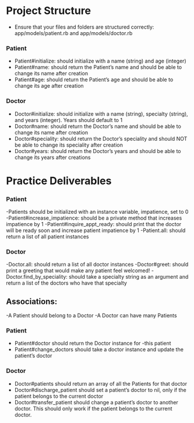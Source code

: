 # Project Structure
  - Ensure that your files and folders are structured correctly: app/models/patient.rb and app/models/doctor.rb

### Patient
  - Patient#initialize: should initialize with a name (string) and age (integer)
  - Patient#name: should return the Patient’s name and should be able to change its name after creation
  - Patient#age: should return the Patient’s age and should be able to change its age after creation
### Doctor
  - Doctor#initialize: should initialize with a name (string), specialty (string), and years (integer). Years should default to 1
  - Doctor#name: should return the Doctor’s name and should be able to change its name after creation
  - Doctor#speciality: should return the Doctor’s speciality and should NOT be able to change its speciality after creation
  - Doctor#years: should return the Doctor’s years and should be able to change its years after creations

# Practice Deliverables
### Patient
  -Patients should be initialized with an instance variable, impatience, set to 0
  -Patient#increase_impatience: should be a private method that increases impatience by 1
  -Patient#inquire_appt_ready: should print that the doctor will be ready soon and increase patient impatience by 1
  -Patient.all: should return a list of all patient instances
### Doctor
  -Doctor.all: should return a list of all doctor instances
  -Doctor#greet: should print a greeting that would make any patient feel welcomed!
  -Doctor.find_by_speciality: should take a specialty string as an argument and return a list of the doctors who have that specialty
## Associations:
  -A Patient should belong to a Doctor
  -A Doctor can have many Patients
### Patient
  - Patient#doctor should return the Doctor instance for -this patient
  - Patient#change_doctors should take a doctor instance and update the patient’s doctor
  ### Doctor
  - Doctor#patients should return an array of all the Patients for that doctor
  - Doctor#discharge_patient should set a patient’s doctor to nil, only if the patient belongs to the current doctor
  - Doctor#transfer_patient should change a patient’s doctor to another doctor. This should only work if the patient belongs to the current doctor.
